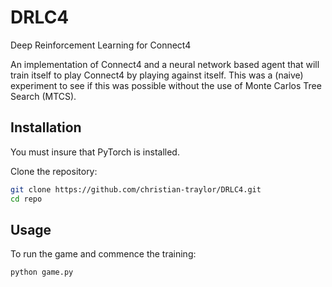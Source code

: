 # DRLC4
Deep Reinforcement Learning for Connect4

An implementation of Connect4 and a neural network based agent that will train itself to play Connect4 by playing against itself.
This was a (naive) experiment to see if this was possible without the use of Monte Carlos Tree Search (MTCS).

## Installation

You must insure that PyTorch is installed.

Clone the repository:
```bash
git clone https://github.com/christian-traylor/DRLC4.git
cd repo
```

## Usage

To run the game and commence the training:
``` bash
python game.py
```
